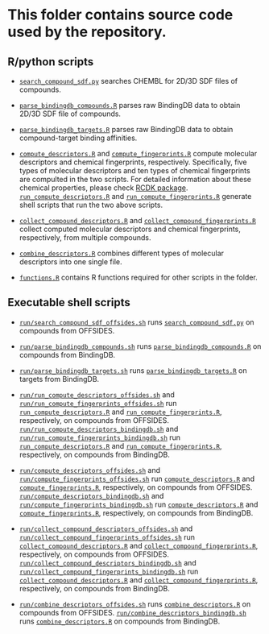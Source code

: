 # This folder contains source code used by the repository.

## R/python scripts 

+ [`search_compound_sdf.py`](search_compound_sdf.py) searches CHEMBL for 2D/3D SDF files of compounds.

+ [`parse_bindingdb_compounds.R`](parse_bindingdb_compounds.R) parses raw BindingDB data to obtain 2D/3D SDF file of compounds. 

+ [`parse_bindingdb_targets.R`](parse_bindingdb_targets.R) parses raw BindingDB data to obtain compound-target binding affinities. 

+ [`compute_descriptors.R`](compute_descriptors.R) and [`compute_fingerprints.R`](compute_fingerprints.R) compute molecular descriptors and chemical fingerprints, respectively. Specifically, five types of molecular descriptors and ten types of chemical fingerprints are compulted in the two scripts. For detailed information about these chemical properties, please check [RCDK package](https://cran.r-project.org/web/packages/rcdk/rcdk.pdf). [`run_compute_descriptors.R`](run_compute_descriptors.R) and [`run_compute_fingerprints.R`](run_compute_fingerprints.R) generate shell scripts that run the two above scripts. 

+ [`collect_compound_descriptors.R`](collect_compound_descriptors.R) and [`collect_compound_fingerprints.R`](collect_compound_fingerprints.R) collect computed molecular descriptors and chemical fingerprints, respectively, from multiple compounds. 

+ [`combine_descriptors.R`](combine_descriptors.R) combines different types of molecular descriptors into one single file. 

+ [`functions.R`](functions.R) contains R functions required for other scripts in the folder. 
 
## Executable shell scripts

+ [`run/search_compound_sdf_offsides.sh`](run/search_compound_sdf_offsides.sh) runs [`search_compound_sdf.py`](search_compound_sdf.py) on compounds from OFFSIDES.

+ [`run/parse_bindingdb_compounds.sh`](run/parse_bindingdb_compounds.sh) runs [`parse_bindingdb_compounds.R`](parse_bindingdb_compounds.R) on compounds from BindingDB.

+ [`run/parse_bindingdb_targets.sh`](run/parse_bindingdb_targets.sh) runs [`parse_bindingdb_targets.R`](parse_bindingdb_targets.R) on targets from BindingDB.

+ [`run/run_compute_descriptors_offsides.sh`](run/run_compute_descriptors_offsides.sh) and [`run/run_compute_fingerprints_offsides.sh`](run/run_compute_fingerprints_offsides.sh) run [`run_compute_descriptors.R`](run_compute_descriptors.R) and [`run_compute_fingerprints.R`](run_compute_fingerprints.R), respectively, on compounds from OFFSIDES. [`run/run_compute_descriptors_bindingdb.sh`](run/run_compute_descriptors_bindingdb.sh) and [`run/run_compute_fingerprints_bindingdb.sh`](run/run_compute_fingerprints_bindingdb.sh) run [`run_compute_descriptors.R`](run_compute_descriptors.R) and [`run_compute_fingerprints.R`](run_compute_fingerprints.R), respectively, on compounds from BindingDB.

+ [`run/compute_descriptors_offsides.sh`](run/compute_descriptors_offsides.sh) and [`run/compute_fingerprints_offsides.sh`](run/compute_fingerprints_offsides.sh) run [`compute_descriptors.R`](compute_descriptors.R) and [`compute_fingerprints.R`](compute_fingerprints.R), respectively, on compounds from OFFSIDES. [`run/compute_descriptors_bindingdb.sh`](run/compute_descriptors_offsides.sh) and [`run/compute_fingerprints_bindingdb.sh`](run/compute_fingerprints_bindingdb.sh) run [`compute_descriptors.R`](compute_descriptors.R) and [`compute_fingerprints.R`](compute_fingerprints.R), respectively, on compounds from BindingDB.

+ [`run/collect_compound_descriptors_offsides.sh`](run/collect_compound_descriptors_offsides.sh) and [`run/collect_compound_fingerprints_offsides.sh`](run/collect_compound_fingerprints_offsides.sh) run [`collect_compound_descriptors.R`](collect_compound_descriptors.R) and [`collect_compound_fingerprints.R`](collect_compound_fingerprints.R), respectively, on compounds from OFFSIDES. [`run/collect_compound_descriptors_bindingdb.sh`](run/collect_compound_descriptors_bindingdb.sh) and [`run/collect_compound_fingerprints_bindingdb.sh`](run/collect_compound_fingerprints_bindingdb.sh) run [`collect_compound_descriptors.R`](collect_compound_descriptors.R) and [`collect_compound_fingerprints.R`](collect_compound_fingerprints.R), respectively, on compounds from BindingDB.

+ [`run/combine_descriptors_offsides.sh`](run/combine_descriptors_offsides.sh) runs [`combine_descriptors.R`](combine_descriptors.R) on compounds from OFFSIDES. [`run/combine_descriptors_bindingdb.sh`](run/combine_descriptors_bindingdb.sh) runs [`combine_descriptors.R`](combine_descriptors.R) on compounds from BindingDB.



